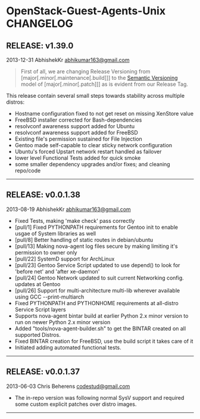 OpenStack-Guest-Agents-Unix CHANGELOG
=====================================


RELEASE: v1.39.0
-----------------

2013-12-31 AbhishekKr <abhikumar163@gmail.com>

> First of all, we are changing Release Versioning from [major[.minor[.maintenance[.build]]] to the [Semantic Versioning](http://semver.org/) model of [major[.minor[.patch]]] as is evident from our Release Tag.

This release contain several small steps towards stability across multiple distros:

* Hostname configuration fixed to not get reset on missing XenStore value
* FreeBSD installer corrected for Bash-dependencies
* resolvconf awareness support added for Ubuntu
* resolvconf awareness support added for FreeBSD
* Existing file's permission sustained for File Injection
* Gentoo made self-capable to clear sticky network configuration
* Ubuntu's forced Upstart network restart handled as failover
* lower level Functional Tests added for quick smoke
* some smaller dependency upgrades and/or fixes; and cleaning repo/code

***


RELEASE: v0.0.1.38
-----------------

2013-08-19 AbhishekKr <abhikumar163@gmail.com>

  * Fixed Tests, making 'make check' pass correctly
  * [pull/1] Fixed PYTHONPATH requirements for Gentoo init to enable usgae of System libraries as well
  * [pull/8] Better handling of static routes in debian/ubuntu
  * [pull/13] Making nova-agent log files secure by making limiting it's permission to owner only
  * [pull/22] SystemD support for ArchLinux
  * [pull/23] Gentoo Service Script updated to use depend() to look for 'before net' and 'after xe-daemon'
  * [pull/24] Gentoo Network updated to suit current Networking config. updates at Gentoo
  * [pull/26] Support for multi-architecture multi-lib wherever available using GCC --print-multiarch
  * Fixed PYTHONPATH and PYTHONHOME requirements at all-distro Service Script layers
  * Supports nova-agent bintar build at earlier Python 2.x minor version to run on newer Python 2.x minor version
  * Added "tools/nova-agent-builder.sh" to get the BINTAR created on all supported Distros.
  * Fixed BINTAR creation for FreeBSD, use the build script it takes care of it
  * Initiated adding automated functional tests.


***


RELEASE: v0.0.1.37
-----------------

2013-06-03 Chris Beherens <codestud@gmail.com>

  * The in-repo version was following normal SysV support and required some custom explicit patches over distro images.


***
